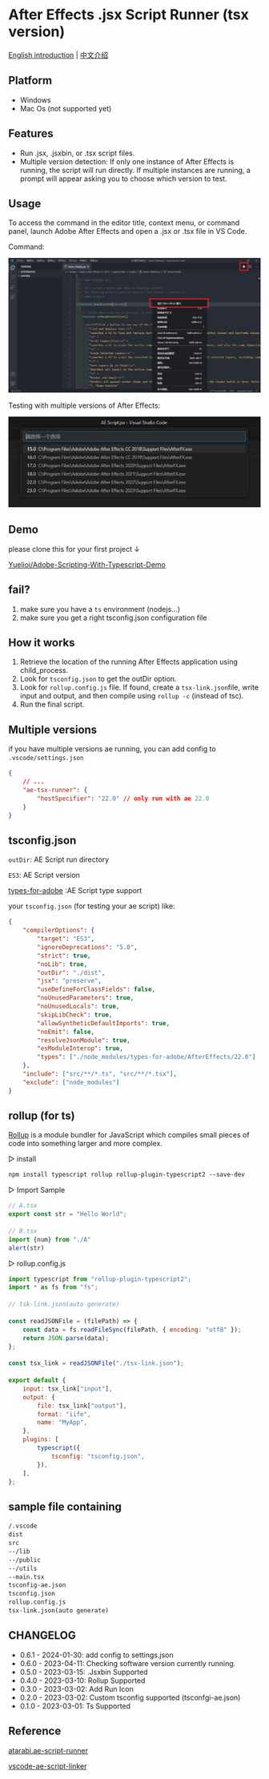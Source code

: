 # After Effects .jsx Script Runner (tsx version)

[English introduction](./README-ZH.md) | [中文介绍](./README-ZH.md)

## Platform

- Windows
- Mac Os (not supported yet)

## Features

- Run .jsx, .jsxbin, or .tsx script files.
- Multiple version detection: If only one instance of After Effects is running, the script will run directly. If multiple instances are running, a prompt will appear asking you to choose which version to test.

## Usage

To access the command in the editor title, context menu, or command panel, launch Adobe After Effects and open a .jsx or .tsx file in VS Code.

Command:

<div align=center><img src="./preview/pic.png" /></div>

Testing with multiple versions of After Effects:

<div align=center><img src="./preview/aes.png" /></div>

## Demo

please clone this for your first project ↓

[Yuelioi/Adobe-Scripting-With-Typescript-Demo](https://github.com/Yuelioi/Adobe-Scripting-With-Typescript-Demo)

## fail?

1. make sure you have a `ts` environment (nodejs...)
2. make sure you get a right tsconfig.json configuration file

## How it works

1. Retrieve the location of the running After Effects application using child_process.
2. Look for `tsconfig.json` to get the outDir option.
3. Look for `rollup.config.js` file. If found, create a `tsx-link.json`file, write input and output, and then compile using `rollup -c` (instead of tsc).
4. Run the final script.

## Multiple versions

if you have multiple versions ae running, you can add config to `.vscode/settings.json`

```json
{
    // ...
    "ae-tsx-runner": {
        "hostSpecifier": "22.0" // only run with ae 22.0
    }
}
```

## tsconfig.json

`outDir`: AE Script run directory

`ES3`: AE Script version

[types-for-adobe](https://github.com/aenhancers/Types-for-Adobe) :AE Script type support

your `tsconfig.json` (for testing your ae script) like:

```json
{
    "compilerOptions": {
        "target": "ES3",
        "ignoreDeprecations": "5.0",
        "strict": true,
        "noLib": true,
        "outDir": "./dist",
        "jsx": "preserve",
        "useDefineForClassFields": false,
        "noUnusedParameters": true,
        "noUnusedLocals": true,
        "skipLibCheck": true,
        "allowSyntheticDefaultImports": true,
        "noEmit": false,
        "resolveJsonModule": true,
        "esModuleInterop": true,
        "types": ["./node_modules/types-for-adobe/AfterEffects/22.0"]
    },
    "include": ["src/**/*.ts", "src/**/*.tsx"],
    "exclude": ["node_modules"]
}
```

## rollup (for ts)

[Rollup](https://rollupjs.org/introduction/) is a module bundler for JavaScript which compiles small pieces of code into something larger and more complex.

▷ install

```txt
npm install typescript rollup rollup-plugin-typescript2 --save-dev
```

▷  Import Sample

```typescript
// A.tsx
export const str = "Hello World";

// B.tsx
import {num} from "./A"
alert(str)
```

▷ rollup.config.js

```javascript
import typescript from "rollup-plugin-typescript2";
import * as fs from "fs";

// tsk-link.json(auto generate) 

const readJSONFile = (filePath) => {
    const data = fs.readFileSync(filePath, { encoding: "utf8" });
    return JSON.parse(data);
};

const tsx_link = readJSONFile("./tsx-link.json");

export default {
    input: tsx_link["input"],
    output: {
        file: tsx_link["output"],
        format: "iife",
        name: "MyApp",
    },
    plugins: [
        typescript({
            tsconfig: "tsconfig.json",
        }),
    ],
};
```

## sample file containing

```txt
/.vscode
dist
src
--/lib
--/public
--/utils
--main.tsx
tsconfig-ae.json
tsconfig.json
rollup.config.js
tsx-link.json(auto generate)
```

## CHANGELOG

- 0.6.1 - 2024-01-30: add config to settings.json
- 0.6.0 - 2023-04-11: Checking software version currently running.
- 0.5.0 - 2023-03-15: .Jsxbin Supported
- 0.4.0 - 2023-03-10: Rollup Supported
- 0.3.0 - 2023-03-02: Add Run Icon
- 0.2.0 - 2023-03-02: Custom tsconfig supported (tsconfgi-ae.json)
- 0.1.0 - 2023-03-01: Ts Supported

## Reference

[atarabi.ae-script-runner](https://marketplace.visualstudio.com/items?itemName=atarabi.ae-script-runner)

[vscode-ae-script-linker](https://github.com/zpfz/vscode-ae-script-linker)

